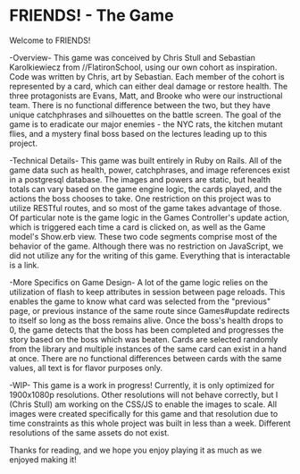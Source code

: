 # FRIENDS! - The Game

Welcome to FRIENDS!

-Overview-
This game was conceived by Chris Stull and Sebastian Karolkiewiecz from //FlatironSchool, using our own cohort as inspiration. Code was written by Chris, art by Sebastian.
Each member of the cohort is represented by a card, which can either deal damage or restore health.
The three protagonists are Evans, Matt, and Brooke who were our instructional team. There is no functional difference between the two, but they have unique catchphrases and silhouettes on the battle screen.
The goal of the game is to eradicate our major enemies - the NYC rats, the kitchen mutant flies, and a mystery final boss based on the lectures leading up to this project.

-Technical Details-
This game was built entirely in Ruby on Rails. All of the game data such as health, power, catchphrases, and image references exist in a postgresql database. The images and powers are static, but health totals can vary based on the game engine logic, the cards played, and the actions the boss chooses to take.
One restriction on this project was to utilize RESTful routes, and so most of the game takes advantage of those. Of particular note is the game logic in the Games Controller's update action, which is triggered each time a card is clicked on, as well as the Game model's Show.erb view. These two code segments comprise most of the behavior of the game.
Although there was no restriction on JavaScript, we did not utilize any for the writing of this game. Everything that is interactable is a link.

-More Specifics on Game Design-
A lot of the game logic relies on the utilization of flash to keep attributes in session between page reloads. This enables the game to know what card was selected from the "previous" page, or previous instance of the same route since Games#update redirects to itself so long as the boss remains alive. Once the boss's health drops to 0, the game detects that the boss has been completed and progresses the story based on the boss which was beaten.
Cards are selected randomly from the library and multiple instances of the same card can exist in a hand at once. There are no functional differences between cards with the same values, all text is for flavor purposes only.

-WIP-
This game is a work in progress! Currently, it is only optimized for 1900x1080p resolutions. Other resolutions will not behave correctly, but I (Chris Stull) am working on the CSS/JS to enable the images to scale. All images were created specifically for this game and that resolution due to time constraints as this whole project was built in less than a week. Different resolutions of the same assets do not exist.

Thanks for reading, and we hope you enjoy playing it as much as we enjoyed making it!
